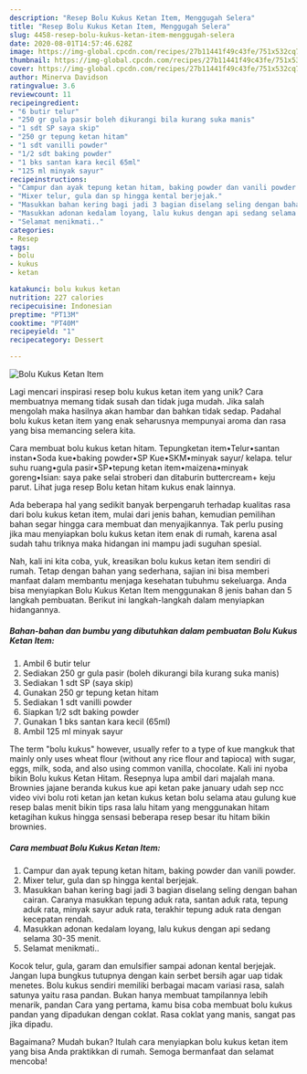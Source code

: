 ```yaml
---
description: "Resep Bolu Kukus Ketan Item, Menggugah Selera"
title: "Resep Bolu Kukus Ketan Item, Menggugah Selera"
slug: 4458-resep-bolu-kukus-ketan-item-menggugah-selera
date: 2020-08-01T14:57:46.628Z
image: https://img-global.cpcdn.com/recipes/27b11441f49c43fe/751x532cq70/bolu-kukus-ketan-item-foto-resep-utama.jpg
thumbnail: https://img-global.cpcdn.com/recipes/27b11441f49c43fe/751x532cq70/bolu-kukus-ketan-item-foto-resep-utama.jpg
cover: https://img-global.cpcdn.com/recipes/27b11441f49c43fe/751x532cq70/bolu-kukus-ketan-item-foto-resep-utama.jpg
author: Minerva Davidson
ratingvalue: 3.6
reviewcount: 11
recipeingredient:
- "6 butir telur"
- "250 gr gula pasir boleh dikurangi bila kurang suka manis"
- "1 sdt SP saya skip"
- "250 gr tepung ketan hitam"
- "1 sdt vanilli powder"
- "1/2 sdt baking powder"
- "1 bks santan kara kecil 65ml"
- "125 ml minyak sayur"
recipeinstructions:
- "Campur dan ayak tepung ketan hitam, baking powder dan vanili powder."
- "Mixer telur, gula dan sp hingga kental berjejak."
- "Masukkan bahan kering bagi jadi 3 bagian diselang seling dengan bahan cairan. Caranya masukkan tepung aduk rata, santan aduk rata, tepung aduk rata, minyak sayur aduk rata, terakhir tepung aduk rata dengan kecepatan rendah."
- "Masukkan adonan kedalam loyang, lalu kukus dengan api sedang selama 30-35 menit."
- "Selamat menikmati.."
categories:
- Resep
tags:
- bolu
- kukus
- ketan

katakunci: bolu kukus ketan 
nutrition: 227 calories
recipecuisine: Indonesian
preptime: "PT13M"
cooktime: "PT40M"
recipeyield: "1"
recipecategory: Dessert

---
```



![Bolu Kukus Ketan Item](https://img-global.cpcdn.com/recipes/27b11441f49c43fe/751x532cq70/bolu-kukus-ketan-item-foto-resep-utama.jpg)

Lagi mencari inspirasi resep bolu kukus ketan item yang unik? Cara membuatnya memang tidak susah dan tidak juga mudah. Jika salah mengolah maka hasilnya akan hambar dan bahkan tidak sedap. Padahal bolu kukus ketan item yang enak seharusnya mempunyai aroma dan rasa yang bisa memancing selera kita.

Cara membuat bolu kukus ketan hitam. Tepungketan item•Telur•santan instan•Soda kue•baking powder•SP Kue•SKM•minyak sayur/ kelapa. telur suhu ruang•gula pasir•SP•tepung ketan item•maizena•minyak goreng•Isian: saya pake selai stroberi dan ditaburin buttercream+ keju parut. Lihat juga resep Bolu ketan hitam kukus enak lainnya.

Ada beberapa hal yang sedikit banyak berpengaruh terhadap kualitas rasa dari bolu kukus ketan item, mulai dari jenis bahan, kemudian pemilihan bahan segar hingga cara membuat dan menyajikannya. Tak perlu pusing jika mau menyiapkan bolu kukus ketan item enak di rumah, karena asal sudah tahu triknya maka hidangan ini mampu jadi suguhan spesial.


Nah, kali ini kita coba, yuk, kreasikan bolu kukus ketan item sendiri di rumah. Tetap dengan bahan yang sederhana, sajian ini bisa memberi manfaat dalam membantu menjaga kesehatan tubuhmu sekeluarga. Anda bisa menyiapkan Bolu Kukus Ketan Item menggunakan 8 jenis bahan dan 5 langkah pembuatan. Berikut ini langkah-langkah dalam menyiapkan hidangannya.

<!--inarticleads1-->

##### Bahan-bahan dan bumbu yang dibutuhkan dalam pembuatan Bolu Kukus Ketan Item:

1. Ambil 6 butir telur
1. Sediakan 250 gr gula pasir (boleh dikurangi bila kurang suka manis)
1. Sediakan 1 sdt SP (saya skip)
1. Gunakan 250 gr tepung ketan hitam
1. Sediakan 1 sdt vanilli powder
1. Siapkan 1/2 sdt baking powder
1. Gunakan 1 bks santan kara kecil (65ml)
1. Ambil 125 ml minyak sayur


The term &#34;bolu kukus&#34; however, usually refer to a type of kue mangkuk that mainly only uses wheat flour (without any rice flour and tapioca) with sugar, eggs, milk, soda, and also using common vanilla, chocolate. Kali ini nyoba bikin Bolu kukus Ketan Hitam. Resepnya lupa ambil dari majalah mana. Brownies jajane beranda kukus kue api ketan pake january udah sep ncc video vivi bolu roti ketan jan ketan kukus ketan bolu selama atau gulung kue resep balas menit bikin tips rasa lalu hitam yang menggunakan hitam ketagihan kukus hingga sensasi beberapa resep besar itu hitam bikin brownies. 

<!--inarticleads2-->

##### Cara membuat Bolu Kukus Ketan Item:

1. Campur dan ayak tepung ketan hitam, baking powder dan vanili powder.
1. Mixer telur, gula dan sp hingga kental berjejak.
1. Masukkan bahan kering bagi jadi 3 bagian diselang seling dengan bahan cairan. Caranya masukkan tepung aduk rata, santan aduk rata, tepung aduk rata, minyak sayur aduk rata, terakhir tepung aduk rata dengan kecepatan rendah.
1. Masukkan adonan kedalam loyang, lalu kukus dengan api sedang selama 30-35 menit.
1. Selamat menikmati..


Kocok telur, gula, garam dan emulsifier sampai adonan kental berjejak. Jangan lupa bungkus tutupnya dengan kain serbet bersih agar uap tidak menetes. Bolu kukus sendiri memiliki berbagai macam variasi rasa, salah satunya yaitu rasa pandan. Bukan hanya membuat tampilannya lebih menarik, pandan Cara yang pertama, kamu bisa coba membuat bolu kukus pandan yang dipadukan dengan coklat. Rasa coklat yang manis, sangat pas jika dipadu. 

Bagaimana? Mudah bukan? Itulah cara menyiapkan bolu kukus ketan item yang bisa Anda praktikkan di rumah. Semoga bermanfaat dan selamat mencoba!
